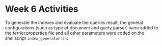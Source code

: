 # Week 6 Activities

To generate the indexes and evaluate the queries result, the general configurations 
(such as type of document and query parser) were added to the terrier.properties file and all
other parameters were coded on the shellscript `index_generator.sh`.


